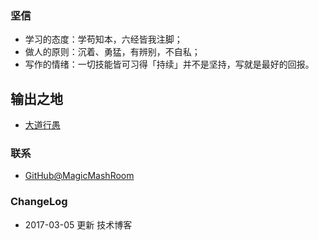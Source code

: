 ### 坚信


* 学习的态度：学苟知本，六经皆我注脚；
* 做人的原则：沉着、勇猛，有辨别，不自私；
* 写作的情绪：一切技能皆可习得「持续」并不是坚持，写就是最好的回报。



## 输出之地

- [大道行愚](https://magicmashroom.github.io/)


### 联系

- [GitHub@MagicMashRoom](https://magicmashroom.github.io/)


### ChangeLog


- 2017-03-05 更新 技术博客
